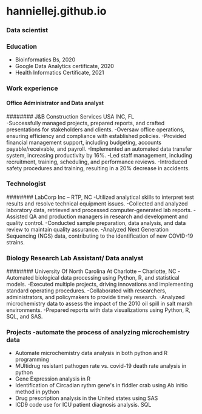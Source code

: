 # hanniellej.github.io
### Data scientist
### Education
- Bioinformatics Bs, 2020
- Google Data Analytics certificate, 2020
- Health Informatics Certificate, 2021

### Work experience 
#### Office Administrator and Data analyst
######## J&B Construction Services USA INC, FL  
-Successfully managed projects, prepared reports, and crafted presentations for stakeholders and clients.
-Oversaw office operations, ensuring efficiency and compliance with established policies.
-Provided financial management support, including budgeting, accounts payable/receivable, and payroll.
-Implemented an automated data transfer system, increasing productivity by 16%.
-Led staff management, including recruitment, training, scheduling, and performance reviews.
-Introduced safety procedures and training, resulting in a 20% decrease in accidents.


### Technologist                                                                                                              
######## LabCorp Inc – RTP, NC
-Utilized analytical skills to interpret test results and resolve technical equipment issues.
-Collected and analyzed laboratory data, retrieved and processed computer-generated lab reports.
-Assisted QA and production managers in research and development and quality control.
-Conducted sample preparation, data analysis, and data review to maintain quality assurance.
-Analyzed Next Generation Sequencing (NGS) data, contributing to the identification of new COVID-19 strains.

### Biology Research Lab Assistant/ Data analyst                                                          
######## University Of North Carolina At Charlotte – Charlotte, NC
-Automated biological data processing using Python, R, and statistical models.
-Executed multiple projects, driving innovations and implementing standard operating procedures.
-Collaborated with researchers, administrators, and policymakers to provide timely research.
-Analyzed microchemistry data to assess the impact of the 2010 oil spill in salt marsh environments.
-Prepared reports with data visualizations using Python, R, SQL, and SAS.


### Projects -automate the process of analyzing microchemistry data
- Automate microchemistry data analysis in both python and R programming
- MUltidrug resistant pathogen rate vs. covid-19 death rate analysis in python
- Gene Expression analysis in R
- Identification of Circadian rythm gene's in fiddler crab using Ab initio method in python
- Drug prescription analysis in the United states using SAS
- ICD9 code use for ICU patient diagnosis analysis. SQL



